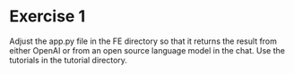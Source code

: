 # Exercise 1

Adjust the app.py file in the FE directory so that it returns the 
result from either OpenAI or from an open source language model in 
the chat. Use the tutorials in the tutorial directory.

